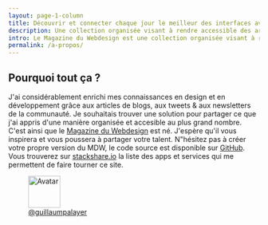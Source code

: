 ```yaml
---
layout: page-1-column
title: Découvrir et connecter chaque jour le meilleur des interfaces avec une communauté de passionnés.
description: Une collection organisée visant à rendre accessible des articles, des inspirations, des outils & des ressources utiles pour une communauté de 10 000+ passionnés s’efforçant de designer et de développer des produits & services web enrichissant la vie de milliards de personnes.
intro: Le Magazine du Webdesign est une collection organisée visant à rendre accessible des articles, des inspirations, des outils &amp; des ressources utiles à une communauté de 10 000+ designers et développeurs.
permalink: /a-propos/
---
```


<h2 class="text-center">Pourquoi tout ça ?</h2>
<p class="text-center">J'ai considérablement enrichi mes connaissances en design et en développement grâce aux articles de blogs, aux tweets &amp; aux newsletters de la communauté. Je souhaitais trouver une solution pour partager ce que j'ai appris d'une manière organisée et accesible au plus grand nombre. C'est ainsi que le <a href="http://magazineduwebdesign.com" title="Magazine du Webdesign" target="_blank">Magazine du Webdesign</a> est né. J'espère qu'il vous inspirera et vous poussera à partager votre talent. N"hésitez pas à créer votre propre version du MDW, le code source est disponible sur <a href="https://github.com/MagazineduWebdesign/MagazineduWebdesign.github.io" title="Twitter @guillaumpalayer" target="_blank">GitHub</a>. Vous trouverez sur <a href="http://stackshare.io/MagazineduWebdesign/magazine-du-webdesign" title="stackshare.io" target="_blank">stackshare.io</a> la liste des apps et services qui me permettent de faire tourner ce site.</p>

<figure class="text-center">
  <img class="rounded-img-d64 mod-avatar" src="{{ site.author.avatar | prepend:'https://s3-eu-west-1.amazonaws.com/mdw-img/large/' }}" alt="Avatar" width="64" height="64">
  <figcaption><a href="https://twitter.com/guillaumpalayer" title="Twitter @guillaumpalayer" target="_blank">@guillaumpalayer</a></figcaption>
</figure>